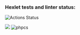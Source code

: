 ### Hexlet tests and linter status:
![Actions Status](/workflows/hexlet-check/badge.svg)

<a href="https://codeclimate.com/github/codeclimate/codeclimate/maintainability"><img src="https://api.codeclimate.com/v1/badges/a99a88d28ad37a79dbf6/maintainability" /></a>
![phpcs](https://github.com/KulikovRV/php-project-lvl1/workflows/phpcs/badge.svg?branch=main)